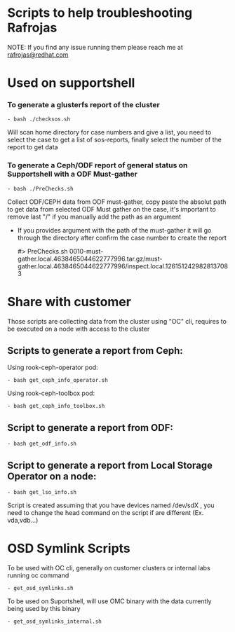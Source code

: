 # Scripts to help troubleshooting Rafrojas

NOTE: If you find any issue running them please reach me at rafrojas@redhat.com

# Used on supportshell

### To generate a glusterfs report of the cluster

    - bash ./checksos.sh

Will scan home directory for case numbers and give a list, you need to select the case to get a list of sos-reports, finally select the number of the report to get data

### To generate a Ceph/ODF report of general status on Supportshell with a ODF Must-gather

    - bash ./PreChecks.sh

Collect ODF/CEPH data from ODF must-gather, copy paste the absolut path to get data from selected ODF Must gather on the case, it's important to remove last "/" if you manually add the path as an argument

* If you provides argument with the path of the must-gather it will go through the directory after confirm the case number to create the report

  #> PreChecks.sh 0010-must-gather.local.4638465044622777996.tar.gz/must-gather.local.4638465044622777996/inspect.local.1261512429828137083

# Share with customer 

Those scripts are collecting data from the cluster using "OC" cli, requires to be executed on a node with access to the cluster

## Scripts to generate a report from Ceph:

  Using rook-ceph-operator pod:

    - bash get_ceph_info_operator.sh

  Using rook-ceph-toolbox pod:

    - bash get_ceph_info_toolbox.sh



## Script to generate a report from ODF:

    - bash get_odf_info.sh

## Script to generate a report from Local Storage Operator on a node:

    - bash get_lso_info.sh

Script is created assuming that you have devices named /dev/sdX , you need to change the head command on the script if are different (Ex. vda,vdb...)

# OSD Symlink Scripts

  To be used with OC cli, generally on customer clusters or internal labs running oc command

    - get_osd_symlinks.sh

  To be used on Suportshell, will use OMC binary with the data currently being used by this binary

    - get_osd_symlinks_internal.sh
